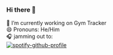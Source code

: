 ### Hi there 👋

🔭 I’m currently working on Gym Tracker <br>
😄 Pronouns: He/Him <br>
🎧 jamming out to: <br> </samp>
[![spotify-github-profile](https://spotify-github-profile.vercel.app/api/view?uid=jessedelira2000&cover_image=true&theme=novatorem&show_offline=false&background_color=cd1818&interchange=false&bar_color=286571&bar_color_cover=true)](https://spotify-github-profile.vercel.app/api/view?uid=jessedelira2000&redirect=true) <br>
<br><br>
